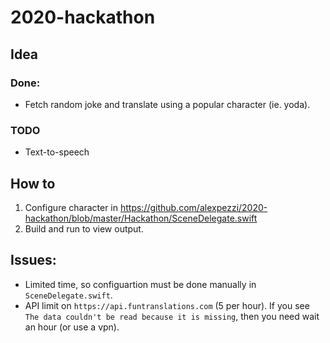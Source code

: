 # 2020-hackathon

## Idea
### Done:
- Fetch random joke and translate using a popular character (ie. yoda).
### TODO
- Text-to-speech

## How to
1. Configure character in https://github.com/alexpezzi/2020-hackathon/blob/master/Hackathon/SceneDelegate.swift
2. Build and run to view output.

## Issues:
- Limited time, so configuartion must be done manually in `SceneDelegate.swift`.
- API limit on `https://api.funtranslations.com` (5 per hour).  If you see `The data couldn't be read because it is missing`, then you need wait an hour (or use a vpn).

